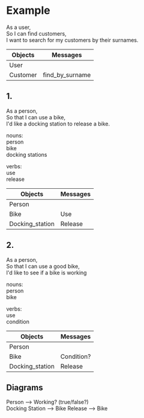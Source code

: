 # Example
As a user,   
So I can find customers,   
I want to search for my customers by their surnames.

| Objects	  | Messages  |
|---        |---        |
| User	    |           |
| Customer	| find_by_surname|


## 1.
As a person,   
So that I can use a bike,   
I'd like a docking station to release a bike.

nouns:   
person   
bike   
docking stations

verbs:   
use   
release

| Objects	 | Messages  |
|---       |---        |
| Person   |           |
| Bike     | Use       |
| Docking_station| Release   |

## 2.
As a person,   
So that I can use a good bike,   
I'd like to see if a bike is working

nouns:   
person   
bike

verbs:   
use   
condition

| Objects	 | Messages  |
|---       |---        |
| Person   |           |
| Bike     | Condition?|
| Docking_station| Release|


## Diagrams

Person --> Working? (true/false?)   
Docking Station --> Bike Release --> Bike
